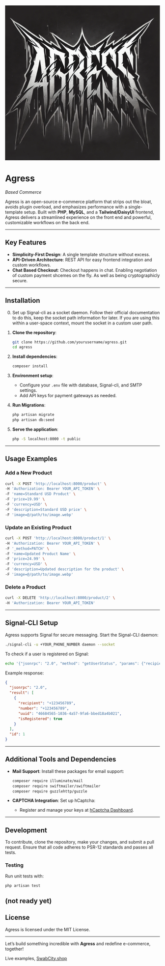![Agress Logo](logo.png)

# Agress

_Based Commerce_

Agress is an open-source e-commerce platform that strips out the bloat, avoids plugin overload, and emphasizes performance with a single-template setup. Built with **PHP**, **MySQL**, and a **Tailwind/DaisyUI** frontend, Agress delivers a streamlined experience on the front end and powerful, customizable workflows on the back end.

---

## Key Features

- **Simplicity-First Design**: A single template structure without excess.
- **API-Driven Architecture**: REST API for easy frontend integration and custom workflows.
- **Chat Based Checkout**: Checkout happens in chat. Enabling negotiation of custom payment shcemes on the fly. As well as being cryptographicly secure. 


---

## Installation

0. Set up Signal-cli as a socket daemon. Follow their official documentation to do this, keep the socket path information for later. If you are using this within a user-space context, mount the socket in a custom user path. 

1. **Clone the repository**:
   ```bash
   git clone https://github.com/yourusername/agress.git
   cd agress
   ```

2. **Install dependencies**:
   ```bash
   composer install
   ```

3. **Environment setup**:
   - Configure your `.env` file with database, Signal-cli, and SMTP settings.
   - Add API keys for payment gateways as needed.

4. **Run Migrations**:
   ```bash
   php artisan migrate
   php artisan db:seed
   ```

5. **Serve the application**:
   ```bash
   php -S localhost:8000 -t public
   ```

---

## Usage Examples

### Add a New Product
```bash
curl -X POST 'http://localhost:8000/product' \
-H 'Authorization: Bearer YOUR_API_TOKEN' \
-F 'name=Standard USD Product' \
-F 'price=19.99' \
-F 'currency=USD' \
-F 'description=Standard USD price' \
-F 'image=@/path/to/image.webp'
```

### Update an Existing Product
```bash
curl -X POST 'http://localhost:8000/product/1' \
-H 'Authorization: Bearer YOUR_API_TOKEN' \
-F '_method=PATCH' \
-F 'name=Updated Product Name' \
-F 'price=24.99' \
-F 'currency=USD' \
-F 'description=Updated description for the product' \
-F 'image=@/path/to/image.webp'
```

### Delete a Product
```bash
curl -X DELETE 'http://localhost:8000/product/2' \
-H 'Authorization: Bearer YOUR_API_TOKEN'
```

---

## Signal-CLI Setup

Agress supports Signal for secure messaging. Start the Signal-CLI daemon:

```bash
./signal-cli -u +YOUR_PHONE_NUMBER daemon --socket
```

To check if a user is registered on Signal:
```bash
echo '{"jsonrpc": "2.0", "method": "getUserStatus", "params": {"recipient": ["+123456789"]}, "id": 1}' | socat - UNIX-CONNECT:/run/user/1000/signal-cli/socket
```

Example response:
```json
{
  "jsonrpc": "2.0",
  "result": [
    {
      "recipient": "+123456789",
      "number": "+123456789",
      "uuid": "46684565-1036-4a57-9fa6-bbed18a4b021",
      "isRegistered": true
    }
  ],
  "id": 1
}
```

---

## Additional Tools and Dependencies

- **Mail Support**: Install these packages for email support:
  ```bash
  composer require illuminate/mail
  composer require swiftmailer/swiftmailer
  composer require guzzlehttp/guzzle
  ```

- **CAPTCHA Integration**: Set up hCaptcha:
  - Register and manage your keys at [hCaptcha Dashboard](https://dashboard.hcaptcha.com/).

---

## Development

To contribute, clone the repository, make your changes, and submit a pull request. Ensure that all code adheres to PSR-12 standards and passes all tests.

### Testing

Run unit tests with:
```bash
php artisan test
```
(not ready yet)
---

## License

Agress is licensed under the MIT License.

---

Let’s build something incredible with **Agress** and redefine e-commerce, together!


Live examples, 
[SwabCity.shop](https://swabcity.shop)
